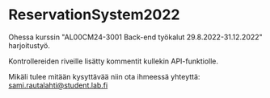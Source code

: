 # ReservationSystem2022

Ohessa kurssin "AL00CM24-3001 Back-end työkalut 29.8.2022-31.12.2022" harjoitustyö.

Kontrollereiden riveille lisätty kommentit kullekin API-funktiolle.

Mikäli tulee mitään kysyttävää niin ota ihmeessä yhteyttä: sami.rautalahti@student.lab.fi
